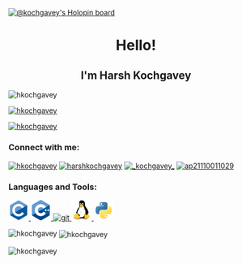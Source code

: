 
[![@kochgavey's Holopin board](https://holopin.me/kochgavey)](https://holopin.io/@kochgavey)


<h1 align="center">Hello!</h1>
<h2 align="center">I'm Harsh Kochgavey</h2>

<p align="left"> <img src="https://komarev.com/ghpvc/?username=hkochgavey&label=Profile%20views&color=0e75b6&style=flat" alt="hkochgavey" /> </p>

<p align="left"> <a href="https://github.com/ryo-ma/github-profile-trophy"><img src="https://github-profile-trophy.vercel.app/?username=hkochgavey" alt="hkochgavey" /></a> </p>

<p align="left"> <a href="https://twitter.com/hkochgavey" target="blank"><img src="https://img.shields.io/twitter/follow/hkochgavey?logo=twitter&style=for-the-badge" alt="hkochgavey" /></a> </p>

<h3 align="left">Connect with me:</h3>
<p align="left">
<a href="https://twitter.com/hkochgavey" target="blank"><img align="center" src="https://raw.githubusercontent.com/rahuldkjain/github-profile-readme-generator/master/src/images/icons/Social/twitter.svg" alt="hkochgavey" height="30" width="40" /></a>
<a href="https://linkedin.com/in/harshkochgavey" target="blank"><img align="center" src="https://raw.githubusercontent.com/rahuldkjain/github-profile-readme-generator/master/src/images/icons/Social/linked-in-alt.svg" alt="harshkochgavey" height="30" width="40" /></a>
<a href="https://instagram.com/_kochgavey_" target="blank"><img align="center" src="https://raw.githubusercontent.com/rahuldkjain/github-profile-readme-generator/master/src/images/icons/Social/instagram.svg" alt="_kochgavey_" height="30" width="40" /></a>
<a href="https://www.hackerrank.com/ap21110011029" target="blank"><img align="center" src="https://raw.githubusercontent.com/rahuldkjain/github-profile-readme-generator/master/src/images/icons/Social/hackerrank.svg" alt="ap21110011029" height="30" width="40" /></a>
</p>

<h3 align="left">Languages and Tools:</h3>
<p align="left"> <a href="https://www.cprogramming.com/" target="_blank" rel="noreferrer"> <img src="https://raw.githubusercontent.com/devicons/devicon/master/icons/c/c-original.svg" alt="c" width="40" height="40"/> </a> <a href="https://www.w3schools.com/cpp/" target="_blank" rel="noreferrer"> <img src="https://raw.githubusercontent.com/devicons/devicon/master/icons/cplusplus/cplusplus-original.svg" alt="cplusplus" width="40" height="40"/> </a> <a href="https://git-scm.com/" target="_blank" rel="noreferrer"> <img src="https://www.vectorlogo.zone/logos/git-scm/git-scm-icon.svg" alt="git" width="40" height="40"/> </a> <a href="https://www.linux.org/" target="_blank" rel="noreferrer"> <img src="https://raw.githubusercontent.com/devicons/devicon/master/icons/linux/linux-original.svg" alt="linux" width="40" height="40"/> </a> <a href="https://www.python.org" target="_blank" rel="noreferrer"> <img src="https://raw.githubusercontent.com/devicons/devicon/master/icons/python/python-original.svg" alt="python" width="40" height="40"/> </a> </p>

<p><img align="left" src="https://github-readme-stats.vercel.app/api/top-langs?username=hkochgavey&show_icons=true&locale=en&layout=compact" alt="hkochgavey" /></p>

<p>&nbsp;<img align="center" src="https://github-readme-stats.vercel.app/api?username=hkochgavey&show_icons=true&locale=en" alt="hkochgavey" /></p>

<p><img align="center" src="https://github-readme-streak-stats.herokuapp.com/?user=hkochgavey&" alt="hkochgavey" /></p>

